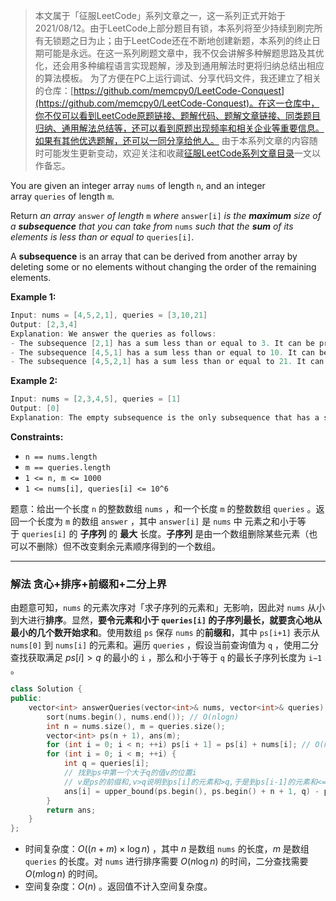 > 本文属于「征服LeetCode」系列文章之一，这一系列正式开始于2021/08/12。由于LeetCode上部分题目有锁，本系列将至少持续到刷完所有无锁题之日为止；由于LeetCode还在不断地创建新题，本系列的终止日期可能是永远。在这一系列刷题文章中，我不仅会讲解多种解题思路及其优化，还会用多种编程语言实现题解，涉及到通用解法时更将归纳总结出相应的算法模板。
> <b></b>
> 为了方便在PC上运行调试、分享代码文件，我还建立了相关的仓库：[https://github.com/memcpy0/LeetCode-Conquest](https://github.com/memcpy0/LeetCode-Conquest)。在这一仓库中，你不仅可以看到LeetCode原题链接、题解代码、题解文章链接、同类题目归纳、通用解法总结等，还可以看到原题出现频率和相关企业等重要信息。如果有其他优选题解，还可以一同分享给他人。
> <b></b>
> 由于本系列文章的内容随时可能发生更新变动，欢迎关注和收藏[征服LeetCode系列文章目录](https://memcpy0.blog.csdn.net/article/details/119656559)一文以作备忘。

You are given an integer array `nums` of length `n`, and an integer array `queries` of length `m`.

Return _an array_ `answer` _of length_ `m` _where_ `answer[i]` _is the **maximum** size of a **subsequence** that you can take from_ `nums` _such that the **sum** of its elements is less than or equal to_ `queries[i]`.

A **subsequence** is an array that can be derived from another array by deleting some or no elements without changing the order of the remaining elements.

**Example 1:**
```java
Input: nums = [4,5,2,1], queries = [3,10,21]
Output: [2,3,4]
Explanation: We answer the queries as follows:
- The subsequence [2,1] has a sum less than or equal to 3. It can be proven that 2 is the maximum size of such a subsequence, so answer[0] = 2.
- The subsequence [4,5,1] has a sum less than or equal to 10. It can be proven that 3 is the maximum size of such a subsequence, so answer[1] = 3.
- The subsequence [4,5,2,1] has a sum less than or equal to 21. It can be proven that 4 is the maximum size of such a subsequence, so answer[2] = 4.
```
**Example 2:**
```java
Input: nums = [2,3,4,5], queries = [1]
Output: [0]
Explanation: The empty subsequence is the only subsequence that has a sum less than or equal to 1, so answer[0] = 0.
```
**Constraints:**
-   `n == nums.length`
-   `m == queries.length`
-   `1 <= n, m <= 1000`
-   `1 <= nums[i], queries[i] <= 10^6`

题意：给出一个长度 `n` 的整数数组 `nums` ，和一个长度 `m` 的整数数组 `queries` 。返回一个长度为 `m` 的数组 `answer` ，其中 `answer[i]` 是 `nums` 中 元素之和小于等于 `queries[i]` 的 **子序列** 的 **最大** 长度。**子序列** 是由一个数组删除某些元素（也可以不删除）但不改变剩余元素顺序得到的一个数组。

---
### 解法 贪心+排序+前缀和+二分上界
由题意可知，`nums` 的元素次序对「求子序列的元素和」无影响，因此对 `nums` 从小到大进行**排序**。显然，**要令元素和小于 `queries[i]` 的子序列最长，就要贪心地从最小的几个数开始求和**。使用数组 `ps` 保存 `nums` 的**前缀和**，其中 `ps[i+1]` 表示从 `nums[0]` 到 `nums[i]` 的元素和。遍历 `queries` ，假设当前查询值为 `q` ，使用二分查找获取满足 $ps[i] \gt q$  的最小的 `i` ，那么和小于等于 `q`  的最长子序列长度为 `i−1` 。
```cpp
class Solution {
public:
    vector<int> answerQueries(vector<int>& nums, vector<int>& queries) {
        sort(nums.begin(), nums.end()); // O(nlogn)
        int n = nums.size(), m = queries.size();
        vector<int> ps(n + 1), ans(m);
        for (int i = 0; i < n; ++i) ps[i + 1] = ps[i] + nums[i]; // O(n)
        for (int i = 0; i < m; ++i) {
            int q = queries[i];
            // 找到ps中第一个大于q的值v的位置i
            // v是ps的前缀和,v>q说明到ps[i]的元素和>q,于是到ps[i-1]的元素和<=q
            ans[i] = upper_bound(ps.begin(), ps.begin() + n + 1, q) - ps.begin() - 1;
        }
        return ans;
    }
};
```
- 时间复杂度：$O \big ( (n + m) \times \log n \big )$ ，其中 $n$ 是数组 `nums` 的长度，$m$ 是数组 `queries` 的长度。对 `nums` 进行排序需要 $O(n \log n)$ 的时间，二分查找需要 $O(m\log n)$ 的时间。
- 空间复杂度：$O(n)$ 。返回值不计入空间复杂度。
 